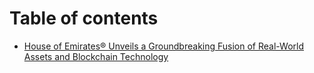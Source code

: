 # Table of contents

* [House of Emirates® Unveils a Groundbreaking Fusion of Real-World Assets and Blockchain Technology](README.md)

